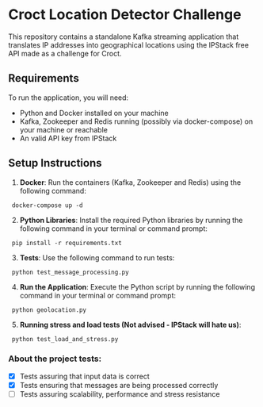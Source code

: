 # Croct Location Detector Challenge

This repository contains a standalone Kafka streaming application that translates IP addresses into geographical locations using the IPStack free API made as a challenge for Croct.

## Requirements

To run the application, you will need:

- Python and Docker installed on your machine
- Kafka, Zookeeper and Redis running (possibly via docker-compose) on your machine or reachable
- An valid API key from IPStack

## Setup Instructions

1. **Docker**: Run the containers (Kafka, Zookeeper and Redis) using the following command:
  ```
   docker-compose up -d
  ```

2. **Python Libraries**: Install the required Python libraries by running the following command in your terminal or command prompt:
  ```
   pip install -r requirements.txt
  ```

3. **Tests**: Use the following command to run tests:
  ```
   python test_message_processing.py
  ```

4. **Run the Application**: Execute the Python script by running the following command in your terminal or command prompt:
  ```
   python geolocation.py
  ```

5. **Running stress and load tests (Not advised - IPStack will hate us)**:
  ```
   python test_load_and_stress.py
  ```

### About the project tests:
  - [x] Tests assuring that input data is correct
  - [x] Tests ensuring that messages are being processed correctly
  - [ ] Tests assuring scalability, performance and stress resistance